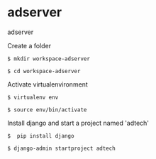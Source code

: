 # adserver
adserver

Create a folder

```$ mkdir workspace-adserver```

```$ cd workspace-adserver```

Activate virtualenvironment 

```$ virtualenv env```

```$ source env/bin/activate```

Install django and start a project named 'adtech'

```$  pip install django```

```$ django-admin startproject adtech```





